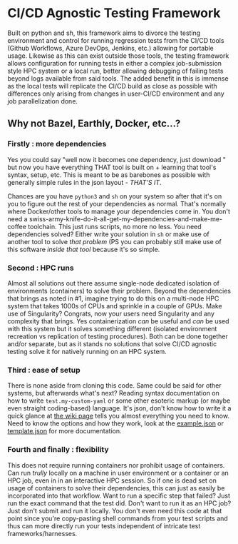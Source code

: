 # CI/CD Agnostic Testing Framework
Built on python and sh, this framework aims to divorce the testing environment and control for running regression tests from the CI/CD tools (Github Workflows, Azure DevOps, Jenkins, etc.) allowing for portable usage. Likewise as this can exist outside those tools, the testing framework allows configuration for running tests in either a complex job-submission style HPC system or a local run, better allowing debugging of failing tests beyond logs available from said tools. The added benefit in this is immense as the local tests will replicate the CI/CD build as close as possible with differences only arising from changes in user-CI/CD environment and any job parallelization done.

## Why not Bazel, Earthly, Docker, etc...?

### Firstly : more dependencies
Yes you could say "well now it becomes one dependency, just download <insert your alt tool>" but now you have everything THAT tool is built on + learning that tool's syntax, setup, etc. This is meant to be as barebones as possible with generally simple rules in the json layout - _THAT'S IT_. 

Chances are you have `python3` and `sh` on your system so after that it's on you to figure out the rest of your dependencies as normal. That's normally where Docker/other tools to manage your dependencies come in. You don't need a swiss-army-knife-do-it-all-get-my-dependencies-and-make-me-coffee toolchain. This just runs scripts, no more no less. You need dependencies solved? Either write your solution in `sh` or make use of another tool to solve _that problem_ (PS you can probably still make use of this software _inside that tool_ because it's so simple.

### Second : HPC runs
Almost all solutions out there assume single-node dedicated isolation of environments (containers) to solve their problem. Beyond the dependencies that brings as noted in #1, imagine trying to do this on a multi-node HPC system that takes 1000s of CPUs and sprinkle in a couple of GPUs. Make use of Singularity? Congrats, now your users need Singularity and any complexity that brings. Yes containerization _can_ be useful and _can_ be used with this system but it solves something different (isolated environment recreation vs replication of testing procedures). Both can be done together and/or separate, but as it stands no solutions that solve CI/CD agnostic testing solve it for natively running on an HPC system.

### Third : ease of setup
There is none aside from cloning this code. Same could be said for other systems, but afterwards what's next? Reading syntax documentation on how to write `test.my-custom-yaml` or some other esoteric markup (or maybe even straight coding-based) language. It's json, don't know how to write it a quick glance at [the wiki page](https://en.wikipedia.org/wiki/JSON#Syntax) tells you almost everything you need to know. Need to know the options and how they work, look at the [example.json](.ci/example.json) or [template.json](.ci/template.json) for more documentation.

### Fourth and finally : flexibility
This does not require running containers nor prohibit usage of containers. Can run _trully_ locally on a machine in user environment or a container or an HPC job, even in in an interactive HPC session. So if one is dead set on usage of containers to solve their dependencies, this can just as easily be incorporated into that workflow. Want to run a specific step that failed? Just run the exact command that the test did. Don't want to run it as an HPC job? Just don't submit and run it locally. You don't even need this code at that point since you're copy-pasting shell commands from your test scripts and thus can more directly run your tests independent of intricate test frameworks/harnesses.
